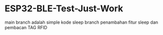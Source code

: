 # ESP32-BLE-Test-Just-Work


main branch adalah simple kode
sleep branch penambahan fitur sleep dan pembacan TAG RFID
